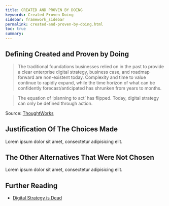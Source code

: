 ```yaml
---
title: CREATED AND PROVEN BY DOING
keywords: Created Proven Doing
sidebar: framework_sidebar
permalink: created-and-proven-by-doing.html
toc: true
summary:
---
```


## Defining Created and Proven by Doing
> The traditional foundations businesses relied on in the past to provide a clear enterprise digital strategy, business case, and roadmap forward are non-existent today. Complexity and time to value continue to rapidly expand, while the time horizon of what can be confidently forecast/anticipated has shrunken from years to months.

> The equation of ‘planning to act’ has flipped. Today, digital strategy can only be defined through action.

Source: [ThoughtWorks](https://www.thoughtworks.com/insights/blog/digital-strategy-dead)

## Justification Of The Choices Made
Lorem ipsum dolor sit amet, consectetur adipisicing elit.

## The Other Alternatives That Were Not Chosen
Lorem ipsum dolor sit amet, consectetur adipisicing elit.

## Further Reading
* [Digital Strategy is Dead](https://www.thoughtworks.com/insights/blog/digital-strategy-dead)
